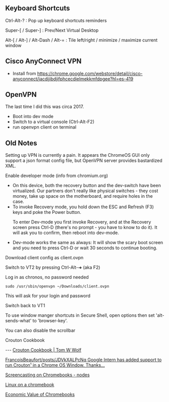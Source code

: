 <!-- njnmdoc: title="ChromeOS Notes"  -->

## Keyboard Shortcuts

Ctrl-Alt-?
: Pop up keyboard shortcuts reminders

Super-[ / Super-]
: Prev/Next Virtual Desktop

Alt-[ / Alt-] / Alt-Dash / Alt-=
: Tile left/right / minimize / maximize current window

## Cisco AnyConnect VPN

  * Install from https://chrome.google.com/webstore/detail/cisco-anyconnect/jacdijibdjifphcecdielmekkmfdpgee?hl=es-419

## OpenVPN

The last time I did this was circa 2017.

  * Boot into dev mode
  * Switch to a virtual console (Ctrl-Alt-F2)
  * run openvpn client on terminal

## Old Notes

Setting up VPN is currently a pain. It appears the ChromeOS GUI only support a json format config file, but OpenVPN server provides bastardized XML.

Enable developer mode (info from chromium.org) <ul>

<li>  On this device, both the recovery button and the dev-switch have been virtualized. Our partners don't really like physical switches - they cost money, take up space on the motherboard, and require holes in the case.

<li>To invoke Recovery mode, you hold down the ESC and Refresh (F3) keys and poke the Power button.

To enter Dev-mode you first invoke Recovery, and at the Recovery screen press Ctrl-D (there's no prompt - you have to know to do it). It will ask you to confirm, then reboot into dev-mode.

<li>Dev-mode works the same as always: It will show the scary boot screen and you need to press Ctrl-D or wait 30 seconds to continue booting.</ul>

Download client config as client.ovpn

Switch to VT2 by pressing Ctrl-Alt-➜ (aka F2)

Log in as chronos, no password needed

<code>sudo /usr/sbin/openvpn ~/Downloads/client.ovpn</code><br/>

This will ask for your login and password

Switch back to VT1



To use window manger shortcuts in Secure Shell, open options then set 'alt-sends-what' to 'browser-key'.

You can also disable the scrollbar



Crouton Cookbook



 --- [Crouton Cookbook | Tom W Wolf](http://tomwwolf.com/chromebook-14-compedium/chromebook-crouton-cookbook/)

[FrancoisBeaufort/posts/JDVkXALPcNq Google Intern has added support to run Crouton¹ in a Chrome OS Window. Thanks…](https://plus.google.com/)

[Screencasting on Chromebooks - nodes](http://blog.ohheybrian.com/2013/04/screencasting-on-chromebooks/)

[Linux on a chromebook](http://www.pants.nu/~jmcminn/toshiba-2015-chromebook-linux.html)

[Economic Value of Chromebooks](http://static.googleusercontent.com/external_content/untrusted_dlcp/ggg.re/en/us/intl/en/chrome/assets/education/pdf/IDC-WP-Quantifying.the.Economic.Value.of.Chromebooks.for.K-12.Education-082012.pdf)


